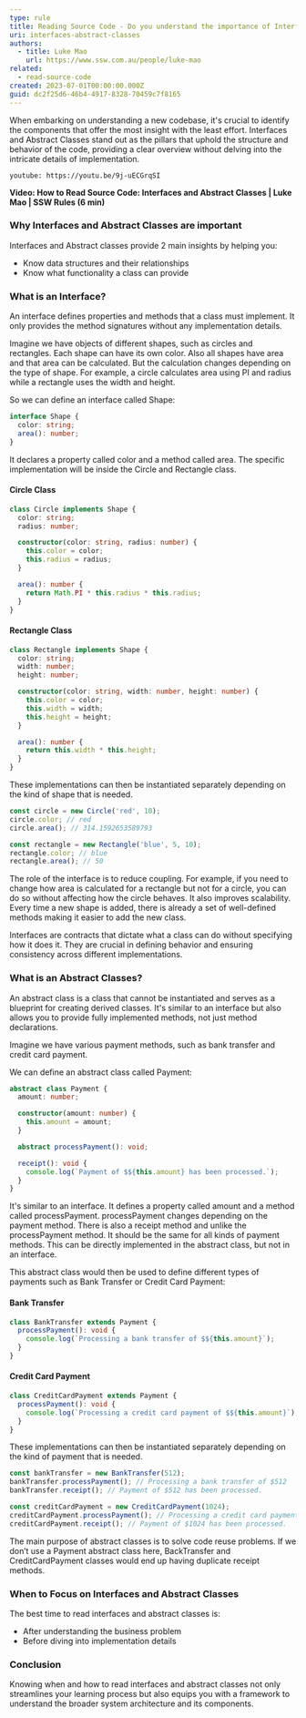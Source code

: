 ```yaml
---
type: rule
title: Reading Source Code - Do you understand the importance of Interfaces and Abstract Classes?
uri: interfaces-abstract-classes
authors:
  - title: Luke Mao
    url: https://www.ssw.com.au/people/luke-mao
related:
  - read-source-code
created: 2023-07-01T00:00:00.000Z
guid: dc2f25d6-46b4-4917-8328-70459c7f8165
---
```


When embarking on understanding a new codebase, it's crucial to identify the components that offer the most insight with the least effort. Interfaces and Abstract Classes stand out as the pillars that uphold the structure and behavior of the code, providing a clear overview without delving into the intricate details of implementation.

<!--endintro-->

`youtube: https://youtu.be/9j-uECGrqSI`

**Video: How to Read Source Code: Interfaces and Abstract Classes | Luke Mao | SSW Rules (6 min)**

### Why Interfaces and Abstract Classes are important
Interfaces and Abstract classes provide 2 main insights by helping you:
- Know data structures and their relationships​
- Know what functionality a class can provide

### What is an Interface?

An interface defines properties and methods that a class must implement. It only provides the method signatures without any implementation details.​

Imagine we have objects of different shapes, such as circles and rectangles. Each shape can have its own color. Also all shapes have area and that area can be calculated. But the calculation changes depending on the type of shape. For example, a circle calculates area using PI and radius while a rectangle uses the width and height.​

So we can define an interface called Shape:

```typescript
interface Shape {
  color: string;
  area(): number;
}
```

It declares a property called color and a method called area. The specific implementation will be inside the Circle and Rectangle class.​

#### Circle Class
```typescript
class Circle implements Shape {
  color: string;
  radius: number;

  constructor(color: string, radius: number) {
    this.color = color;
    this.radius = radius;
  }

  area(): number {
    return Math.PI * this.radius * this.radius;
  }
}
```

#### Rectangle Class
```typescript
class Rectangle implements Shape {
  color: string;
  width: number;
  height: number;

  constructor(color: string, width: number, height: number) {
    this.color = color;
    this.width = width;
    this.height = height;
  }

  area(): number {
    return this.width * this.height;
  }
}
```

These implementations can then be instantiated separately depending on the kind of shape that is needed.

```typescript
const circle = new Circle('red', 10);
circle.color; // red
circle.area(); // 314.1592653589793

const rectangle = new Rectangle('blue', 5, 10);
rectangle.color; // blue
rectangle.area(); // 50
```

The role of the interface is to reduce coupling. For example, if you need to change how area is calculated for a rectangle but not for a circle, you can do so without affecting how the circle behaves. It also improves scalability. Every time a new shape is added, there is already a set of well-defined methods making it easier to add the new class.​

Interfaces are contracts that dictate what a class can do without specifying how it does it. They are crucial in defining behavior and ensuring consistency across different implementations.

### What is an Abstract Classes?

An abstract class is a class that cannot be instantiated and serves as a blueprint for creating derived classes. It's similar to an interface but also allows you to provide fully implemented methods, not just method declarations.​

Imagine we have various payment methods, such as bank transfer and credit card payment. ​

We can define an abstract class called Payment:

```typescript
abstract class Payment {
  amount: number;

  constructor(amount: number) {
    this.amount = amount;
  }

  abstract processPayment(): void;

  receipt(): void {
    console.log(`Payment of $${this.amount} has been processed.`);
  }
}
```

It's similar to an interface. It defines a property called amount and a method called processPayment. processPayment changes depending on the payment method. There is also a receipt method and unlike the processPayment method. It should be the same for all kinds of payment methods. This can be directly implemented in the abstract class, but not in an interface.​

This abstract class would then be used to define different types of payments such as Bank Transfer or Credit Card Payment:

#### Bank Transfer
```typescript
class BankTransfer extends Payment {
  processPayment(): void {
    console.log(`Processing a bank transfer of $${this.amount}`);
  }
}
```

#### Credit Card Payment
```typescript
class CreditCardPayment extends Payment {
  processPayment(): void {
    console.log(`Processing a credit card payment of $${this.amount}`);
  }
}
```

These implementations can then be instantiated separately depending on the kind of payment that is needed.

```typescript
const bankTransfer = new BankTransfer(512);
bankTransfer.processPayment(); // Processing a bank transfer of $512
bankTransfer.receipt(); // Payment of $512 has been processed.

const creditCardPayment = new CreditCardPayment(1024);
creditCardPayment.processPayment(); // Processing a credit card payment of $1024
creditCardPayment.receipt(); // Payment of $1024 has been processed.
```

The main purpose of abstract classes is to solve code reuse problems. If we don’t use a Payment abstract class here, BackTransfer and CreditCardPayment classes would end up having duplicate receipt methods.​

### When to Focus on Interfaces and Abstract Classes
The best time to read interfaces and abstract classes is:
- After understanding the business problem​
- Before diving into implementation details

### Conclusion
Knowing when and how to read interfaces and abstract classes not only streamlines your learning process but also equips you with a framework to understand the broader system architecture and its components.

